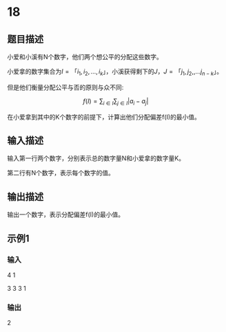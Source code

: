 # 18

## 题目描述

小爱和小溪有N个数字，他们两个想公平的分配这些数字。

小爱拿的数字集合为$I=「i_1, i_2,\dots ,i_k」$，小溪获得剩下的$J，J=「j_1, j_2,,\dots j_{n-k}」$。

但是他们衡量分配公平与否的原则与众不同:

$$
f(I) = \sum_{i \in I}{ \sum_{j \in I}{|a_i - a_j|} }
$$

在小爱拿到其中的K个数字的前提下，计算出他们分配偏差f(I)的最小值。

## 输入描述

输入第一行两个数字，分别表示总的数字量N和小爱拿的数字量K。

第二行有N个数字，表示每个数字的值。

## 输出描述

输出一个数字，表示分配偏差f(I)的最小值。

## 示例1

### 输入

4 1

3 3 3 1

### 输出

2
